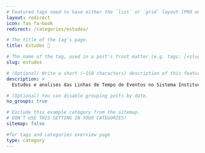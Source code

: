 ```yaml
---
# Featured tags need to have either the `list` or `grid` layout (PRO only).
layout: redirect
icon: fas fa-book
redirect: /categories/estudos/

# The title of the tag's page.
title: Estudos 📰

# The name of the tag, used in a post's front matter (e.g. tags: [<slug>]).
slug: estudos

# (Optional) Write a short (~150 characters) description of this featured tag.
description: >
  Estudos e analises das Linhas de Tempo de Eventos no Sistema Institucional Brasileiro 🏛️ 

# (Optional) You can disable grouping posts by date.
no_groups: true

# Exclude this example category from the sitemap.
# DON'T USE THIS SETTING IN YOUR CATEGORIES!
sitemap: false

#for tags and categories overview page
type: category
---
```

